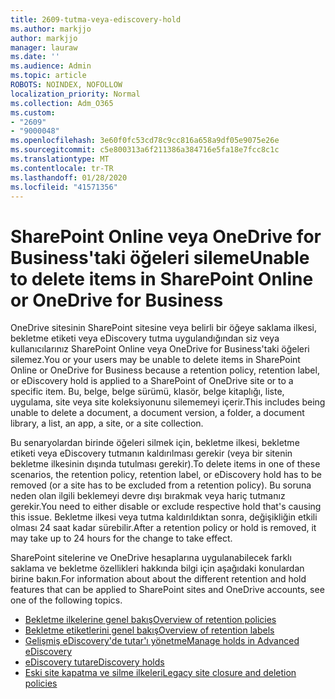 ```yaml
---
title: 2609-tutma-veya-ediscovery-hold
ms.author: markjjo
author: markjjo
manager: lauraw
ms.date: ''
ms.audience: Admin
ms.topic: article
ROBOTS: NOINDEX, NOFOLLOW
localization_priority: Normal
ms.collection: Adm_O365
ms.custom:
- "2609"
- "9000048"
ms.openlocfilehash: 3e60f0fc53cd78c9cc816a658a9df05e9075e26e
ms.sourcegitcommit: c5e800313a6f211386a384716e5fa18e7fcc8c1c
ms.translationtype: MT
ms.contentlocale: tr-TR
ms.lasthandoff: 01/28/2020
ms.locfileid: "41571356"
---
```

# <a name="unable-to-delete-items-in-sharepoint-online-or-onedrive-for-business"></a><span data-ttu-id="ce881-102">SharePoint Online veya OneDrive for Business'taki öğeleri sileme</span><span class="sxs-lookup"><span data-stu-id="ce881-102">Unable to delete items in SharePoint Online or OneDrive for Business</span></span>

<span data-ttu-id="ce881-103">OneDrive sitesinin SharePoint sitesine veya belirli bir öğeye saklama ilkesi, bekletme etiketi veya eDiscovery tutma uygulandığından siz veya kullanıcılarınız SharePoint Online veya OneDrive for Business'taki öğeleri silemez.</span><span class="sxs-lookup"><span data-stu-id="ce881-103">You or your users may be unable to delete items in SharePoint Online or OneDrive for Business because a retention policy, retention label, or eDiscovery hold is applied to a SharePoint of OneDrive site or to a specific item.</span></span> <span data-ttu-id="ce881-104">Bu, belge, belge sürümü, klasör, belge kitaplığı, liste, uygulama, site veya site koleksiyonunu silememeyi içerir.</span><span class="sxs-lookup"><span data-stu-id="ce881-104">This includes being unable to delete a document, a document version, a folder, a document library, a list, an app, a site, or a site collection.</span></span> 

<span data-ttu-id="ce881-105">Bu senaryolardan birinde öğeleri silmek için, bekletme ilkesi, bekletme etiketi veya eDiscovery tutmanın kaldırılması gerekir (veya bir sitenin bekletme ilkesinin dışında tutulması gerekir).</span><span class="sxs-lookup"><span data-stu-id="ce881-105">To delete items in one of these scenarios, the retention policy, retention label, or eDiscovery hold has to be removed (or a site has to be excluded from a retention policy).</span></span> <span data-ttu-id="ce881-106">Bu soruna neden olan ilgili beklemeyi devre dışı bırakmak veya hariç tutmanız gerekir.</span><span class="sxs-lookup"><span data-stu-id="ce881-106">You need to either disable or exclude respective hold that's causing this issue.</span></span> <span data-ttu-id="ce881-107">Bekletme ilkesi veya tutma kaldırıldıktan sonra, değişikliğin etkili olması 24 saat kadar sürebilir.</span><span class="sxs-lookup"><span data-stu-id="ce881-107">After a retention policy or hold is removed, it may take up to 24 hours for the change to take effect.</span></span> 

<span data-ttu-id="ce881-108">SharePoint sitelerine ve OneDrive hesaplarına uygulanabilecek farklı saklama ve bekletme özellikleri hakkında bilgi için aşağıdaki konulardan birine bakın.</span><span class="sxs-lookup"><span data-stu-id="ce881-108">For information about about the different retention and hold features that can be applied to SharePoint sites and OneDrive accounts, see one of the following topics.</span></span>

- [<span data-ttu-id="ce881-109">Bekletme ilkelerine genel bakış</span><span class="sxs-lookup"><span data-stu-id="ce881-109">Overview of retention policies</span></span>](https://docs.microsoft.com/microsoft-365/compliance/retention-policies)
- [<span data-ttu-id="ce881-110">Bekletme etiketlerini genel bakış</span><span class="sxs-lookup"><span data-stu-id="ce881-110">Overview of retention labels</span></span>](https://docs.microsoft.com/microsoft-365/compliance/labels)
- [<span data-ttu-id="ce881-111">Gelişmiş eDiscovery'de tutar'ı yönetme</span><span class="sxs-lookup"><span data-stu-id="ce881-111">Manage holds in Advanced eDiscovery</span></span>](https://docs.microsoft.com/microsoft-365/compliance/managing-holds)
- [<span data-ttu-id="ce881-112">eDiscovery tutar</span><span class="sxs-lookup"><span data-stu-id="ce881-112">eDiscovery holds</span></span>](https://docs.microsoft.com/microsoft-365/compliance/ediscovery-cases#step-4-place-content-locations-on-hold)
- [<span data-ttu-id="ce881-113">Eski site kapatma ve silme ilkeleri</span><span class="sxs-lookup"><span data-stu-id="ce881-113">Legacy site closure and deletion policies</span></span>](https://support.office.com/article/Use-policies-for-site-closure-and-deletion-A8280D82-27FD-48C5-9ADF-8A5431208BA5)